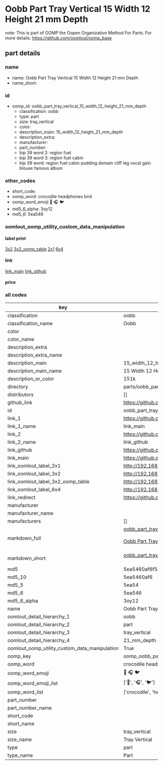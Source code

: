 # Oobb Part Tray Vertical 15 Width 12 Height 21 mm Depth  

note: This is part of OOMP the Oopen Organization Method For Parts. For more details: https://github.com/oomlout/oomp_base

##  part details
  







### name
* name: Oobb Part Tray Vertical 15 Width 12 Height 21 mm Depth
* name_short: 
### id
* oomp_id: oobb_part_tray_vertical_15_width_12_height_21_mm_depth
  * classification: oobb
  * type: part
  * size: tray_vertical
  * color: 
  * description_main: 15_width_12_height_21_mm_depth
  * description_extra: 
  * manufacturer: 
  * part_number: 
  * bip 39 word 2: region fuel
  * bip 39 word 3: region fuel cabin
  * bip 39 word: region fuel cabin pudding domain cliff leg vocal gain blouse famous album

### other_codes
* short_code: 
* oomp_word: crocodile headphones bird
* oomp_word_emoji :crocodile: :headphones: :bird:
* md5_6_alpha: 3oy12
* md5_6: 5ea546






### oomlout_oomp_utility_custom_data_manipulation
#### label print
[3x2](http://192.168.1.245:1112/?label=oomp%203oy12)
[3x2_oomp_table](http://192.168.1.108:1112/?label=oomp%203oy12)
[2x1](http://192.168.1.242:1112/?label=oomp%203oy12)
[6x4](http://192.168.1.55:1112/?label=oomp%203oy12)    

#### link

[link_main](https://github.com/oomlout/oomlout_oomp_version_1_messy/tree/main/parts/oobb_part_tray_vertical_15_width_12_height_21_mm_depth) [link_github](https://github.com/oomlout/oomlout_oomp_version_1_messy/tree/main/parts/oobb_part_tray_vertical_15_width_12_height_21_mm_depth)                             

#### price







### all codes 
| key | value |  
| --- | --- |  
| classification | oobb |  
| classification_name | Oobb |  
| color |  |  
| color_name |  |  
| description_extra |  |  
| description_extra_name |  |  
| description_main | 15_width_12_height_21_mm_depth |  
| description_main_name | 15 Width 12 Height 21 mm Depth |  
| description_or_color | 151k |  
| directory | parts/oobb_part_tray_vertical_15_width_12_height_21_mm_depth |  
| distributors | [] |  
| github_link | https://github.com/oomlout/oomlout_oomp_part_src/tree/main/parts/oobb_part_tray_vertical_15_width_12_height_21_mm_depth |  
| id | oobb_part_tray_vertical_15_width_12_height_21_mm_depth |  
| link_1 | https://github.com/oomlout/oomlout_oomp_version_1_messy/tree/main/parts/oobb_part_tray_vertical_15_width_12_height_21_mm_depth |  
| link_1_name | link_main |  
| link_2 | https://github.com/oomlout/oomlout_oomp_version_1_messy/tree/main/parts/oobb_part_tray_vertical_15_width_12_height_21_mm_depth |  
| link_2_name | link_github |  
| link_github | https://github.com/oomlout/oomlout_oomp_version_1_messy/tree/main/parts/oobb_part_tray_vertical_15_width_12_height_21_mm_depth |  
| link_main | https://github.com/oomlout/oomlout_oomp_version_1_messy/tree/main/parts/oobb_part_tray_vertical_15_width_12_height_21_mm_depth |  
| link_oomlout_label_2x1 | http://192.168.1.242:1112/?label=oomp%203oy12 |  
| link_oomlout_label_3x2 | http://192.168.1.245:1112/?label=oomp%203oy12 |  
| link_oomlout_label_3x2_oomp_table | http://192.168.1.108:1112/?label=oomp%203oy12 |  
| link_oomlout_label_6x4 | http://192.168.1.55:1112/?label=oomp%203oy12 |  
| link_redirect | https://github.com/oomlout/oomlout_oomp_version_1_messy/tree/main/parts/oobb_part_tray_vertical_15_width_12_height_21_mm_depth |  
| manufacturer |  |  
| manufacturer_name |  |  
| manufacturers | [] |  
| markdown_full | [oobb_part_tray_vertical_15_width_12_height_21_mm_depth](none)<br>[](none)<br>[Oobb Part Tray Vertical 15 Width 12 Height 21 Mm Depth](none)<br><br> |  
| markdown_short | [oobb_part_tray_vertical_15_width_12_height_21_mm_depth](none)<br><br> |  
| md5 | 5ea5460af6f54fe8aba07ad23f977da4 |  
| md5_10 | 5ea5460af6 |  
| md5_5 | 5ea54 |  
| md5_6 | 5ea546 |  
| md5_6_alpha | 3oy12 |  
| name | Oobb Part Tray Vertical 15 Width 12 Height 21 mm Depth |  
| oomlout_detail_hierarchy_1 | oobb |  
| oomlout_detail_hierarchy_2 | part |  
| oomlout_detail_hierarchy_3 | tray_vertical |  
| oomlout_detail_hierarchy_4 | 21_mm_depth |  
| oomlout_oomp_utility_custom_data_manipulation | True |  
| oomp_key | oomp_oobb_part_tray_vertical_15_width_12_height_21_mm_depth |  
| oomp_word | crocodile headphones bird |  
| oomp_word_emoji | :crocodile: :headphones: :bird: |  
| oomp_word_emoji_list | [':crocodile:', ':headphones:', ':bird:'] |  
| oomp_word_list | ['crocodile', 'headphones', 'bird'] |  
| part_number |  |  
| part_number_name |  |  
| short_code |  |  
| short_name |  |  
| size | tray_vertical |  
| size_name | Tray Vertical |  
| type | part |  
| type_name | Part |  
